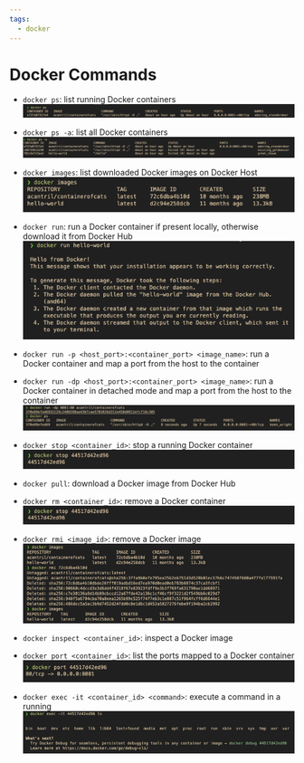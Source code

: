 ```yaml
---
tags:
  - docker
---
```

# Docker Commands

- `docker ps`: list running Docker containers
![Alt text](assets/image.png)

-  `docker ps -a`: list all Docker containers
![Alt text](assets/image-1.png)

- `docker images`: list downloaded Docker images on Docker Host
![Alt text](assets/image-2.png)

- `docker run`: run a Docker container if present locally, otherwise download
  it from Docker Hub
![Alt text](assets/image-3.png)

- `docker run -p <host_port>:<container_port> <image_name>`: run a Docker
      container and map a port from the host to the container 

- `docker run -dp <host_port>:<container_port> <image_name>`: run a Docker
      container in detached mode and map a port from the host to the container
![Alt text](assets/image-4.png)

- `docker stop <container_id>`: stop a running Docker container
![Alt text](assets/image-7.png)

- `docker pull`: download a Docker image from Docker Hub

- `docker rm <container_id>`: remove a Docker container
![Alt text](assets/image-8.png)

- `docker rmi <image_id>`: remove a Docker image
![Alt text](assets/image-9.png)

- `docker inspect <container_id>`: inspect a Docker image

- `docker port <container_id>`: list the ports mapped to a Docker container
![Alt text](assets/image-5.png)

- `docker exec -it <container_id> <command>`: execute a command in a running
![Alt text](assets/image-6.png)

